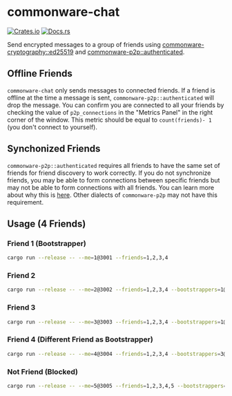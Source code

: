 # commonware-chat 

[![Crates.io](https://img.shields.io/crates/v/commonware-chat.svg)](https://crates.io/crates/commonware-chat)
[![Docs.rs](https://docs.rs/commonware-chat/badge.svg)](https://docs.rs/commonware-chat)

Send encrypted messages to a group of friends using [commonware-cryptography::ed25519](https://docs.rs/commonware-cryptography/latest/commonware_cryptography/ed25519/index.html)
and [commonware-p2p::authenticated](https://docs.rs/commonware-p2p/latest/commonware_p2p/authenticated/index.html).

## Offline Friends

`commonware-chat` only sends messages to connected friends. If a friend is offline at the time a message is sent,
`commonware-p2p::authenticated` will drop the message. You can confirm you are connected to all your friends by checking the value
of `p2p_connections` in the "Metrics Panel" in the right corner of the window. This metric should be equal to
`count(friends)- 1` (you don't connect to yourself).

## Synchonized Friends

`commonware-p2p::authenticated` requires all friends to have the same set of friends for friend discovery to work
correctly. If you do not synchronize friends, you may be able to form connections between specific friends but may
not be able to form connections with all friends. You can learn more about why
this is [here](https://docs.rs/commonware-p2p/latest/commonware_p2p/authenticated/index.html#discovery). Other
dialects of `commonware-p2p` may not have this requirement.

## Usage (4 Friends)

### Friend 1 (Bootstrapper)

```sh
cargo run --release -- --me=1@3001 --friends=1,2,3,4
```

### Friend 2

```sh
cargo run --release -- --me=2@3002 --friends=1,2,3,4 --bootstrappers=1@127.0.0.1:3001 
```

### Friend 3

```sh
cargo run --release -- --me=3@3003 --friends=1,2,3,4 --bootstrappers=1@127.0.0.1:3001 
```

### Friend 4 (Different Friend as Bootstrapper)

```sh
cargo run --release -- --me=4@3004 --friends=1,2,3,4 --bootstrappers=3@127.0.0.1:3003
```

### Not Friend (Blocked)

```sh
cargo run --release -- --me=5@3005 --friends=1,2,3,4,5 --bootstrappers=1@127.0.0.1:3001 
```